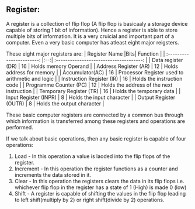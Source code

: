## Register: 

A register is a collection of flip flop (A flip flop is basicaaly a storage device capable of storing 1 bit of information). Hence a register is able to store
multiple bits of information. It is a very cruicial and important part of a computer. Even a very basic computer has atleast eight major reigsters.

These eight major registers are:
| Register Name             |Bits|              Function                            |
| :-----------------------: |:--:| :-------------------------------------:          |
|  Data register (DR)       | 16 |   Holds memory Operand                           |
| Address Register (AR)     | 12 | Holds address for memory                         |
|   Accumulator(AC)         | 16 | Processor Register used to arithmetic and logic  |
| Instruction Register (IR) | 16 | Holds the instruction code                       |
| Programme Counter (PC)    | 12 | Holds the address of the next instruction        |
| Temporary Register (TR)   | 16 | Holds the temporary data                         | 
| Input Register (INPR)     | 8  | Holds the input character                        |
| Output Register (OUTR)    | 8  | Holds the output character                       | 

These basic computer registers are connected by a common bus through which information is transferred among these registers and operations are performed.

If we talk about basic operations, then any basic register is capable of four operations:

1. Load - In this operation a value is laoded into the flip flops of the register.
2. Increment - In this operation the register functions as a counter and increments the data stored in it.
3. Clear - In this operation the registers clears the data in its flip flops i.e. whichever flip flop in the register has a state of 1 (High) is made 0 (low)
4. Shift - A register is capable of shifting the values in the flip flop leading to left shift(multiply by 2) or right shift(divide by 2) operations.
